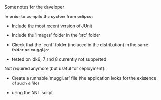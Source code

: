 
Some notes for the developer

In order to compile the system from eclipse:

- Include the most recent version of JUnit

- Include the 'images' folder in the 'src' folder

- Check that the 'conf' folder (included in the distribution) in the same folder as muggl.jar

- tested on jdk6; 7 and 8 currently not supported


Not required anymore (but useful for deployment):
- Create a runnable 'muggl.jar' file (the application looks for the existence of such a file)
 + using the ANT script 
